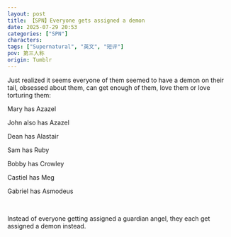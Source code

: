 ```yaml
---
layout: post
title: 【SPN】Everyone gets assigned a demon
date: 2025-07-29 20:53
categories: ["SPN"]
characters: 
tags: ["Supernatural", "英文", "短评"]
pov: 第三人称
origin: Tumblr
---
```


Just realized it seems everyone of them seemed to have a demon on their tail, obsessed about them, can get enough of them, love them or love torturing them:

Mary has Azazel

John also has Azazel

Dean has Alastair

Sam has Ruby

Bobby has Crowley

Castiel has Meg

Gabriel has Asmodeus

<br>

Instead of everyone getting assigned a guardian angel, they each get assigned a demon instead.
